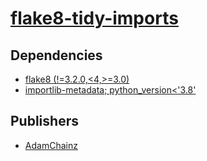 # [flake8-tidy-imports](https://pypi.org/project/flake8-tidy-imports)

## Dependencies
- [flake8 (!=3.2.0,<4,>=3.0)](packages/f/flake8.md)
- [importlib-metadata; python_version<'3.8'](packages/i/importlib-metadata.md)



## Publishers
- [AdamChainz](https://pypi.org/user/AdamChainz)


